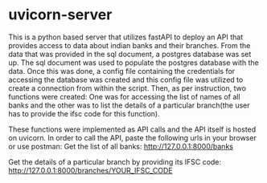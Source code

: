 # uvicorn-server

This is a python based server that utilizes fastAPI to deploy an API that provides access to data about indian banks and their branches. From the data that was provided in the sql document, a postgres database was set up. The sql document was used to populate the postgres database with the data. Once this was done, a config file containing the credentials for accessing the database was created and this config file was utilized to create a connection from within the script. Then, as per instruction, two functions were created: One was for accessing the list of names of all banks and the other was to list the details of a particular branch(the user has to provide the ifsc code for this function).

These functions were implemented as API calls and the API itself is hosted on uvicorn. In order to call the API, paste the following urls in your browser or use postman:
Get the list of all banks:
http://127.0.0.1:8000/banks

Get the details of a particular branch by providing its IFSC code:
http://127.0.0.1:8000/branches/YOUR_IFSC_CODE